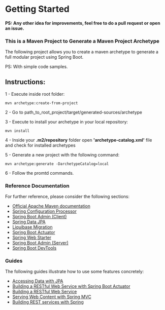 # Getting Started

#### PS: Any other idea for improvements, feel free to do a pull request or open an issue.

### This is a Maven Project to Generate a Maven Project Archetype
The following project allows you to create a maven archetype to 
generate a full modular project using Spring Boot.

PS: With simple code samples.

## Instructions:
1 - Execute inside root folder:

    mvn archetype:create-from-project

2 - Go to path_to_root_project/target/generated-sources/archetype

3 - Execute to install your archetype in your local repository:

    mvn install

4 - Inside your **.m2/repository** folder open **'archetype-catalog.xml'** file and check for installed archetypes

5 - Generate a new project with the following command:

    mvn archetype:generate -DarchetypeCatalog=local
    
6 - Follow the promtd commands.    

### Reference Documentation
For further reference, please consider the following sections:

* [Official Apache Maven documentation](https://maven.apache.org/guides/index.html)
* [Spring Configuration Processor](https://docs.spring.io/spring-boot/docs/{bootVersion}/reference/htmlsingle/#configuration-metadata-annotation-processor)
* [Spring Boot Admin (Client)](https://codecentric.github.io/spring-boot-admin/current/#getting-started)
* [Spring Data JPA](https://docs.spring.io/spring-boot/docs/{bootVersion}/reference/htmlsingle/#boot-features-jpa-and-spring-data)
* [Liquibase Migration](https://docs.spring.io/spring-boot/docs/{bootVersion}/reference/htmlsingle/#howto-execute-liquibase-database-migrations-on-startup)
* [Spring Boot Actuator](https://docs.spring.io/spring-boot/docs/{bootVersion}/reference/htmlsingle/#production-ready)
* [Spring Web Starter](https://docs.spring.io/spring-boot/docs/{bootVersion}/reference/htmlsingle/#boot-features-developing-web-applications)
* [Spring Boot Admin (Server)](https://codecentric.github.io/spring-boot-admin/current/#getting-started)
* [Spring Boot DevTools](https://docs.spring.io/spring-boot/docs/{bootVersion}/reference/htmlsingle/#using-boot-devtools)

### Guides
The following guides illustrate how to use some features concretely:

* [Accessing Data with JPA](https://spring.io/guides/gs/accessing-data-jpa/)
* [Building a RESTful Web Service with Spring Boot Actuator](https://spring.io/guides/gs/actuator-service/)
* [Building a RESTful Web Service](https://spring.io/guides/gs/rest-service/)
* [Serving Web Content with Spring MVC](https://spring.io/guides/gs/serving-web-content/)
* [Building REST services with Spring](https://spring.io/guides/tutorials/bookmarks/)

